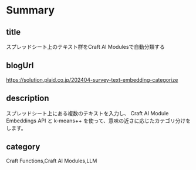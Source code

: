 # Summary

## title

スプレッドシート上のテキスト群をCraft AI Modulesで自動分類する

## blogUrl

https://solution.plaid.co.jp/202404-survey-text-embedding-categorize

## description

スプレッドシート上にある複数のテキストを入力し、 Craft AI Module Embeddings API と k-means++ を使って、意味の近さに応じたカテゴリ分けをします。

## category

Craft Functions,Craft AI Modules,LLM